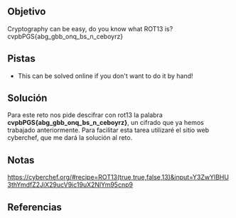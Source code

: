 ## Objetivo
Cryptography can be easy, do you know what ROT13 is? cvpbPGS{abg_gbb_onq_bs_n_ceboyrz}

## Pistas
- This can be solved online if you don't want to do it by hand!
## Solución
Para este reto nos pide descifrar con rot13 la palabra **cvpbPGS{abg_gbb_onq_bs_n_ceboyrz}**, un cifrado que ya hemos trabajado anteriormente. Para facilitar esta tarea utilizaré el sitio web cyberchef, que me dará la solución al reto.

## Notas
https://cyberchef.org/#recipe=ROT13(true,true,false,13)&input=Y3ZwYlBHU3thYmdfZ2JiX29ucV9ic19uX2NlYm95cnp9

## Referencias
